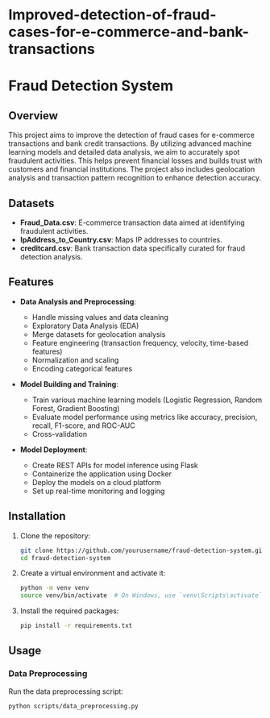 # Improved-detection-of-fraud-cases-for-e-commerce-and-bank-transactions
# Fraud Detection System

## Overview
This project aims to improve the detection of fraud cases for e-commerce transactions and bank credit transactions. By utilizing advanced machine learning models and detailed data analysis, we aim to accurately spot fraudulent activities. This helps prevent financial losses and builds trust with customers and financial institutions. The project also includes geolocation analysis and transaction pattern recognition to enhance detection accuracy.


## Datasets
- **Fraud_Data.csv**: E-commerce transaction data aimed at identifying fraudulent activities.
- **IpAddress_to_Country.csv**: Maps IP addresses to countries.
- **creditcard.csv**: Bank transaction data specifically curated for fraud detection analysis.

## Features
- **Data Analysis and Preprocessing**:
  - Handle missing values and data cleaning
  - Exploratory Data Analysis (EDA)
  - Merge datasets for geolocation analysis
  - Feature engineering (transaction frequency, velocity, time-based features)
  - Normalization and scaling
  - Encoding categorical features

- **Model Building and Training**:
  - Train various machine learning models (Logistic Regression, Random Forest, Gradient Boosting)
  - Evaluate model performance using metrics like accuracy, precision, recall, F1-score, and ROC-AUC
  - Cross-validation

- **Model Deployment**:
  - Create REST APIs for model inference using Flask
  - Containerize the application using Docker
  - Deploy the models on a cloud platform
  - Set up real-time monitoring and logging

## Installation
1. Clone the repository:
    ```bash
    git clone https://github.com/yourusername/fraud-detection-system.git
    cd fraud-detection-system
    ```

2. Create a virtual environment and activate it:
    ```bash
    python -m venv venv
    source venv/bin/activate  # On Windows, use `venv\Scripts\activate`
    ```

3. Install the required packages:
    ```bash
    pip install -r requirements.txt
    ```

## Usage

### Data Preprocessing
Run the data preprocessing script:
```bash
python scripts/data_preprocessing.py

